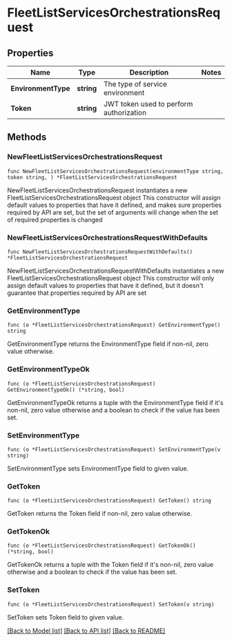 # FleetListServicesOrchestrationsRequest

## Properties

Name | Type | Description | Notes
------------ | ------------- | ------------- | -------------
**EnvironmentType** | **string** | The type of service environment | 
**Token** | **string** | JWT token used to perform authorization | 

## Methods

### NewFleetListServicesOrchestrationsRequest

`func NewFleetListServicesOrchestrationsRequest(environmentType string, token string, ) *FleetListServicesOrchestrationsRequest`

NewFleetListServicesOrchestrationsRequest instantiates a new FleetListServicesOrchestrationsRequest object
This constructor will assign default values to properties that have it defined,
and makes sure properties required by API are set, but the set of arguments
will change when the set of required properties is changed

### NewFleetListServicesOrchestrationsRequestWithDefaults

`func NewFleetListServicesOrchestrationsRequestWithDefaults() *FleetListServicesOrchestrationsRequest`

NewFleetListServicesOrchestrationsRequestWithDefaults instantiates a new FleetListServicesOrchestrationsRequest object
This constructor will only assign default values to properties that have it defined,
but it doesn't guarantee that properties required by API are set

### GetEnvironmentType

`func (o *FleetListServicesOrchestrationsRequest) GetEnvironmentType() string`

GetEnvironmentType returns the EnvironmentType field if non-nil, zero value otherwise.

### GetEnvironmentTypeOk

`func (o *FleetListServicesOrchestrationsRequest) GetEnvironmentTypeOk() (*string, bool)`

GetEnvironmentTypeOk returns a tuple with the EnvironmentType field if it's non-nil, zero value otherwise
and a boolean to check if the value has been set.

### SetEnvironmentType

`func (o *FleetListServicesOrchestrationsRequest) SetEnvironmentType(v string)`

SetEnvironmentType sets EnvironmentType field to given value.


### GetToken

`func (o *FleetListServicesOrchestrationsRequest) GetToken() string`

GetToken returns the Token field if non-nil, zero value otherwise.

### GetTokenOk

`func (o *FleetListServicesOrchestrationsRequest) GetTokenOk() (*string, bool)`

GetTokenOk returns a tuple with the Token field if it's non-nil, zero value otherwise
and a boolean to check if the value has been set.

### SetToken

`func (o *FleetListServicesOrchestrationsRequest) SetToken(v string)`

SetToken sets Token field to given value.



[[Back to Model list]](../README.md#documentation-for-models) [[Back to API list]](../README.md#documentation-for-api-endpoints) [[Back to README]](../README.md)



